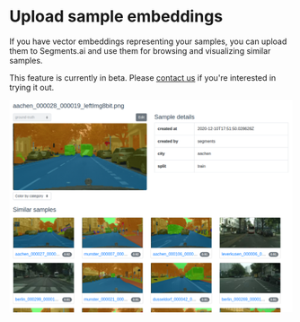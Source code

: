 # Upload sample embeddings

If you have vector embeddings representing your samples, you can upload them to Segments.ai and use them for browsing and visualizing similar samples.

This feature is currently in beta. Please [contact us](https://segments.ai/contact) if you're interested in trying it out.



![Browse similar samples based on the vector similarity between their embeddings.](<../.gitbook/assets/image (23).png>)
